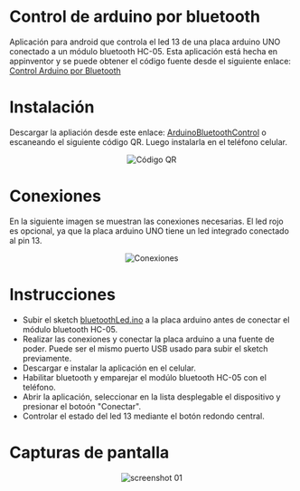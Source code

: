 # Control de arduino por bluetooth
Aplicación para android  que controla el led 13 de una placa arduino UNO conectado a un módulo bluetooth HC-05. Esta aplicación está hecha en appinventor y se puede obtener el código fuente desde el siguiente enlace: [Control Arduino por Bluetooth](http://ai2.appinventor.mit.edu/?galleryId=4625009293656064)

# Instalación
Descargar la apliación desde este enlace: [ArduinoBluetoothControl](https://github.com/cochayuyo/bluetoothLed/raw/master/ArduinoBluetoothControl.apk) o escaneando el siguiente código QR. Luego instalarla en el teléfono celular.
<p align="center">
  <img src="https://github.com/cochayuyo/bluetoothLed/blob/master/qr_img.png" alt="Código QR"/>
</p>

# Conexiones
En la siguiente imagen se muestran las conexiones necesarias. El led rojo es opcional, ya que la placa arduino UNO tiene un led integrado conectado al pin 13.
<p align="center">
  <img src="https://github.com/cochayuyo/bluetoothLed/blob/master/arduino-bluetooth.png" alt="Conexiones"/>
</p>

# Instrucciones
- Subir el sketch [bluetoothLed.ino](https://github.com/cochayuyo/bluetoothLed/blob/master/bluetoothLed.ino) a la placa arduino antes de conectar el módulo bluetooth HC-05.
- Realizar las conexiones y conectar la placa arduino a una fuente de poder. Puede ser el mismo puerto USB usado para subir el sketch previamente.
- Descargar e instalar la aplicación en el celular.
- Habilitar bluetooth y emparejar el modúlo bluetooth HC-05 con el teléfono.
- Abrir la aplicación, seleccionar en la lista desplegable el dispositivo y presionar el botoón "Conectar".
- Controlar el estado del led 13 mediante el botón redondo central.

# Capturas de pantalla
<p align="center">
  <img src="https://github.com/cochayuyo/bluetoothLed/blob/master/screenshots/screenshot_01.png" alt="screenshot 01"/>
</p>
